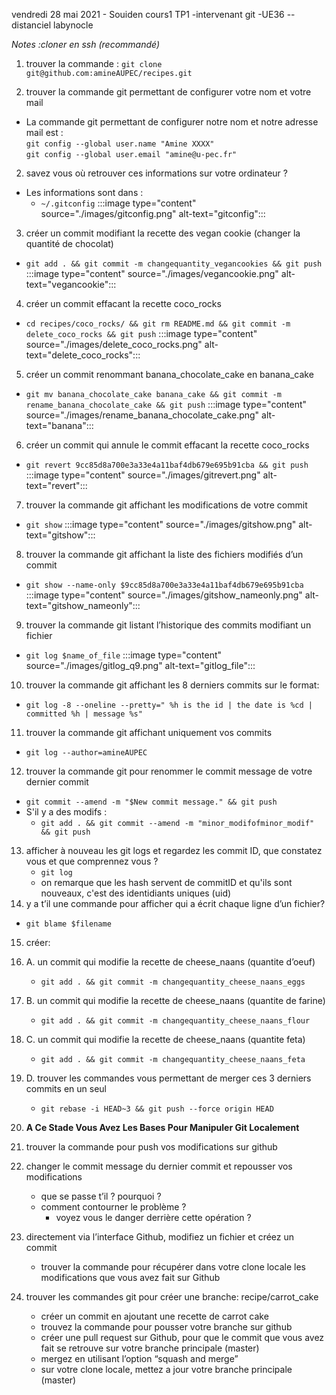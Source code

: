 vendredi 28 mai 2021 - Souiden cours1 TP1 -intervenant git -UE36 --distanciel
labynocle


*Notes :cloner en ssh (recommandé)*



1. trouver la commande  :
`git clone git@github.com:amineAUPEC/recipes.git`



1. trouver la commande git permettant de configurer votre nom et votre mail
- La commande git permettant de configurer notre nom et notre adresse mail est  :  
`git config --global user.name "Amine XXXX"`  
`git config --global user.email "amine@u-pec.fr"`
2. savez vous où retrouver ces informations sur votre ordinateur ?
- Les informations sont dans :
    - `~/.gitconfig` 
:::image type="content" source="./images/gitconfig.png" alt-text="gitconfig":::

3. créer un commit modifiant la recette des vegan cookie (changer la quantité de chocolat)
- `git add . && git commit -m changequantity_vegancookies && git push`
:::image type="content" source="./images/vegancookie.png" alt-text="vegancookie":::

4. créer un commit effacant la recette coco_rocks
- `cd recipes/coco_rocks/ && git rm README.md && git commit -m delete_coco_rocks && git push`
:::image type="content" source="./images/delete_coco_rocks.png" alt-text="delete_coco_rocks":::
5. créer un commit renommant banana_chocolate_cake en banana_cake
- `git mv banana_chocolate_cake banana_cake && git commit -m rename_banana_chocolate_cake && git push`
:::image type="content" source="./images/rename_banana_chocolate_cake.png" alt-text="banana":::
6. créer un commit qui annule le commit effacant la recette coco_rocks
- `git revert 9cc85d8a700e3a33e4a11baf4db679e695b91cba && git push`
:::image type="content" source="./images/gitrevert.png" alt-text="revert":::
7. trouver la commande git affichant les modifications de votre commit
- `git show`
:::image type="content" source="./images/gitshow.png" alt-text="gitshow":::
8. trouver la commande git affichant la liste des fichiers modifiés d’un commit
- `git show --name-only $9cc85d8a700e3a33e4a11baf4db679e695b91cba`
:::image type="content" source="./images/gitshow_nameonly.png" alt-text="gitshow_nameonly":::
9. trouver la commande git listant l’historique des commits modifiant un fichier
- `git log $name_of_file`
:::image type="content" source="./images/gitlog_q9.png" alt-text="gitlog_file":::

10. trouver la commande git affichant les 8 derniers commits sur le format: 
- `git log -8 --oneline --pretty=" %h is the id | the date is %cd | committed %h | message %s"` 

11. trouver la commande git affichant uniquement vos commits
- `git log --author=amineAUPEC `
12. trouver la commande git pour renommer le commit message de votre dernier commit
- `git commit --amend -m "$New commit message." && git push` 
- S'il y a des modifs :
    - `git add . && git commit --amend -m "minor_modifofminor_modif" && git push`
13. afficher à nouveau les git logs et regardez les commit ID, que constatez vous et que comprennez vous ?
    - `git log`  
    -  on remarque que les hash servent de commitID et qu'ils sont nouveaux, c'est des identidiants uniques (uid)
14. y a t’il une commande pour afficher qui a écrit chaque ligne d’un fichier?
- `git blame $filename`
15. créer:
15. A. un commit qui modifie la recette de cheese_naans (quantite d’oeuf)
    - `git add . && git commit -m changequantity_cheese_naans_eggs `
15. B. un commit qui modifie la recette de cheese_naans (quantite de farine)
    - `git add . && git commit -m changequantity_cheese_naans_flour `
15. C. un commit qui modifie la recette de cheese_naans (quantite feta)
    - `git add . && git commit -m changequantity_cheese_naans_feta `
15. D. trouver les commandes vous permettant de merger ces 3 derniers commits en un seul
    - `git rebase -i HEAD~3 && git push --force origin HEAD `
15. **A Ce Stade Vous Avez Les Bases Pour Manipuler Git Localement**

16. trouver la commande pour push vos modifications sur github
17. changer le commit message du dernier commit et repousser vos modifications
    - que se passe t’il ? pourquoi ?
    - comment contourner le problème ?
        - voyez vous le danger derrière cette opération ?
18. directement via l’interface Github, modifiez un fichier et créez un commit
    - trouver la commande pour récupérer dans votre clone locale les modifications que vous avez fait sur Github    
19. trouver les commandes git pour créer une branche: recipe/carrot_cake
    - créer un commit en ajoutant une recette de carrot cake
    - trouvez la commande pour pousser votre branche sur github
    - créer une pull request sur Github, pour que le commit que vous avez fait se retrouve sur votre branche principale (master)
    - mergez en utilisant l’option “squash and merge”
    - sur votre clone locale, mettez a jour votre branche principale (master)
